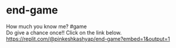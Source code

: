 # end-game
How much you know me? #game  
Do give a chance once!! Click on the link below.  
https://replit.com/@pinkeshkashyap/end-game?embed=1&output=1
